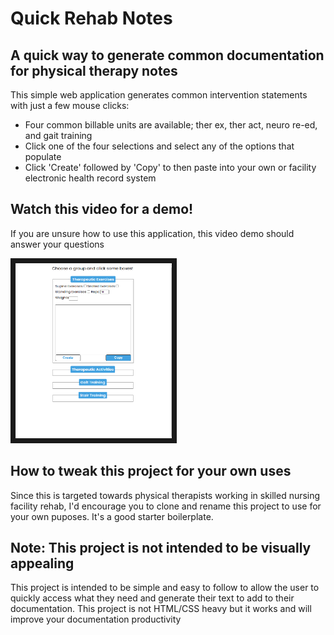 # Quick Rehab Notes

## A quick way to generate common documentation for physical therapy notes

This simple web application generates common intervention statements with just a few mouse clicks:

- Four common billable units are available; ther ex, ther act, neuro re-ed, and gait training
- Click one of the four selections and select any of the options that populate
- Click 'Create' followed by 'Copy' to then paste into your own or facility electronic health record system

## Watch this video for a demo!

If you are unsure how to use this application, this video demo should answer your questions

<a href="https://www.youtube.com/watch?v=IxHJwrgKuHA" target="_blank">
<img src="project-screenshot.png" alt="screenshot of quick rehab notes project" width="250" height="280" border="8" />
</a>

## How to tweak this project for your own uses

Since this is targeted towards physical therapists working in skilled nursing facility rehab, I'd encourage you to clone and rename this project to use for your own puposes. It's a good starter boilerplate.

## Note: This project is not intended to be visually appealing

This project is intended to be simple and easy to follow to allow the user to quickly access what they need and generate
their text to add to their documentation. This project is not HTML/CSS heavy but it works and will improve your documentation productivity
